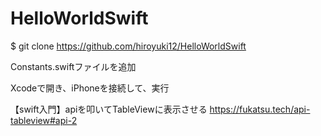 # HelloWorldSwift

$ git clone https://github.com/hiroyuki12/HelloWorldSwift 

Constants.swiftファイルを追加

Xcodeで開き、iPhoneを接続して、実行


【swift入門】apiを叩いてTableViewに表示させる
https://fukatsu.tech/api-tableview#api-2

